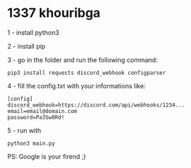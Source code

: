 # 1337 khouribga

1 - install python3

2 - install pip

3 - go in the folder and run the following command:
```
pip3 install requests discord_webhook configparser
```
4 - fill the config.txt with your informations like:
```
[config]
discord_webhook=https://discord.com/api/webhooks/1234...
email=email@domain.com
password=Pa3Sw0Rd!
```

5 - run with
```
python3 main.py
```


PS: Google is your firend ;)